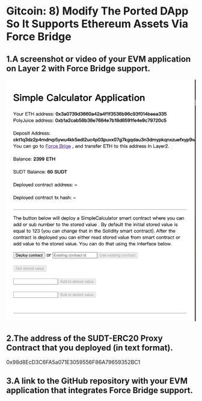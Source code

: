 # Gitcoin: 8) Modify The Ported DApp So It Supports Ethereum Assets Via Force Bridge

## 1.A screenshot or video of your EVM application on Layer 2 with Force Bridge support.

![task8](task8.png)

## 2.The address of the SUDT-ERC20 Proxy Contract that you deployed (in text format).

0x98d8EcD3C6FA5a071E3059556F86A79659352BC1

## 3.A link to the GitHub repository with your EVM application that integrates Force Bridge support.

